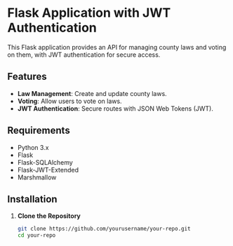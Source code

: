 # Flask Application with JWT Authentication

This Flask application provides an API for managing county laws and voting on them, with JWT authentication for secure access.

## Features

- **Law Management**: Create and update county laws.
- **Voting**: Allow users to vote on laws.
- **JWT Authentication**: Secure routes with JSON Web Tokens (JWT).

## Requirements

- Python 3.x
- Flask
- Flask-SQLAlchemy
- Flask-JWT-Extended
- Marshmallow

## Installation

1. **Clone the Repository**

   ```bash
   git clone https://github.com/yourusername/your-repo.git
   cd your-repo
